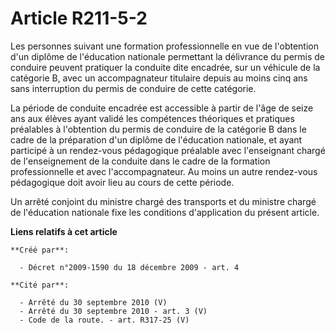 # Article R211-5-2

Les personnes suivant une formation professionnelle en vue de l'obtention d'un diplôme de l'éducation nationale permettant la
délivrance du permis de conduire peuvent pratiquer la conduite dite encadrée, sur un véhicule de la catégorie B, avec un
accompagnateur titulaire depuis au moins cinq ans sans interruption du permis de conduire de cette catégorie. 

La période de conduite encadrée est accessible à partir de l'âge de seize ans aux élèves ayant validé les compétences
théoriques et pratiques préalables à l'obtention du permis de conduire de la catégorie B dans le cadre de la préparation d'un
diplôme de l'éducation nationale, et ayant participé à un rendez-vous pédagogique préalable avec l'enseignant chargé de
l'enseignement de la conduite dans le cadre de la formation professionnelle et avec l'accompagnateur. Au moins un autre
rendez-vous pédagogique doit avoir lieu au cours de cette période. 

Un arrêté conjoint du ministre chargé des transports et du ministre chargé de l'éducation nationale fixe les conditions
d'application du présent article.

**Liens relatifs à cet article**

	**Créé par**:

	  - Décret n°2009-1590 du 18 décembre 2009 - art. 4

	**Cité par**:

	  - Arrêté du 30 septembre 2010 (V)
	  - Arrêté du 30 septembre 2010 - art. 3 (V)
	  - Code de la route. - art. R317-25 (V)

